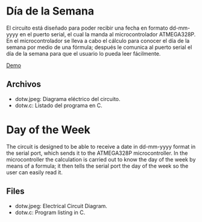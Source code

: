 # Día de la Semana
El circuito está diseñado para poder recibir una fecha en formato dd-mm-yyyy en el puerto serial, el cual la manda al microcontrolador ATMEGA328P. En el microcontrolador se lleva a cabo el cálculo para conocer el día de la semana por medio de una fórmula; después le comunica al puerto serial el día de la semana para que el usuario lo pueda leer fácilmente.

[Demo](https://youtu.be/icBMzDWksa4)

## Archivos
* dotw.jpeg: Diagrama eléctrico del circuito.
* dotw.c: Listado del programa en C.

# Day of the Week
The circuit is designed to be able to receive a date in dd-mm-yyyy format in the serial port, which sends it to the ATMEGA328P microcontroller. In the microcontroller the calculation is carried out to know the day of the week by means of a formula; it then tells the serial port the day of the week so the user can easily read it.

## Files
* dotw.jpeg: Electrical Circuit Diagram.
* dotw.c: Program listing in C.
